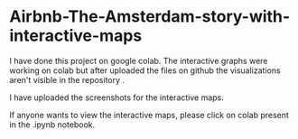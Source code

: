 # Airbnb-The-Amsterdam-story-with-interactive-maps

I have done this project on google colab. The interactive graphs were working on colab but after uploaded the files on github the visualizations aren't visible in the repository .

I have uploaded the screenshots for the interactive maps.

If anyone wants to view the interactive maps, please click on colab present in the .ipynb notebook.
